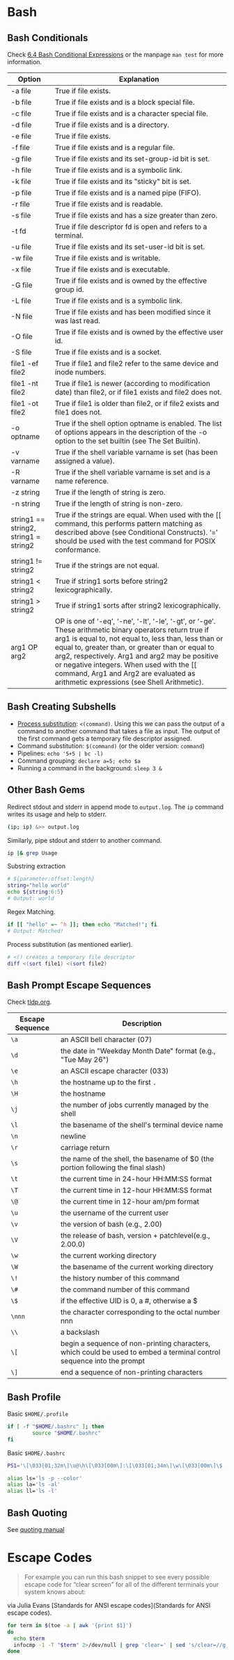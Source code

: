 # Bash

## Bash Conditionals

Check [6.4 Bash Conditional
Expressions](https://www.gnu.org/savannah-checkouts/gnu/bash/manual/bash.html)
or the manpage `man test` for more information.


| Option | Explanation
| --- | --- |
| -a file | True if file exists.
| -b file | True if file exists and is a block special file.
| -c file | True if file exists and is a character special file.
| -d file | True if file exists and is a directory.
| -e file | True if file exists.
| -f file | True if file exists and is a regular file.
| -g file | True if file exists and its set-group-id bit is set.
| -h file | True if file exists and is a symbolic link.
| -k file | True if file exists and its "sticky" bit is set.
| -p file | True if file exists and is a named pipe (FIFO).
| -r file | True if file exists and is readable.
| -s file | True if file exists and has a size greater than zero.
| -t fd   | True if file descriptor fd is open and refers to a terminal.
| -u file | True if file exists and its set-user-id bit is set.
| -w file | True if file exists and is writable.
| -x file | True if file exists and is executable.
| -G file | True if file exists and is owned by the effective group id.
| -L file | True if file exists and is a symbolic link.
| -N file | True if file exists and has been modified since it was last read.
| -O file | True if file exists and is owned by the effective user id.
| -S file | True if file exists and is a socket.
| file1 -ef file2 | True if file1 and file2 refer to the same device and inode numbers.
| file1 -nt file2 | True if file1 is newer (according to modification date) than file2, or if file1 exists and file2 does not.
| file1 -ot file2 | True if file1 is older than file2, or if file2 exists and file1 does not.
| -o optname | True if the shell option optname is enabled. The list of options appears in the description of the -o option to the set builtin (see The Set Builtin).
| -v varname | True if the shell variable varname is set (has been assigned a value).
| -R varname | True if the shell variable varname is set and is a name reference.
| -z string | True if the length of string is zero.
| -n string | True if the length of string is non-zero.
| string1 == string2, string1 = string2 | True if the strings are equal. When used with the [[ command, this performs pattern matching as described above (see Conditional Constructs). ‘=’ should be used with the test command for POSIX conformance.
| string1 != string2 | True if the strings are not equal.
| string1 < string2 | True if string1 sorts before string2 lexicographically.
| string1 > string2 | True if string1 sorts after string2 lexicographically.
| arg1 OP arg2 | OP is one of ‘-eq’, ‘-ne’, ‘-lt’, ‘-le’, ‘-gt’, or ‘-ge’. These arithmetic binary operators return true if arg1 is equal to, not equal to, less than, less than or equal to, greater than, or greater than or equal to arg2, respectively. Arg1 and arg2 may be positive or negative integers. When used with the [[ command, Arg1 and Arg2 are evaluated as arithmetic expressions (see Shell Arithmetic).

## Bash Creating Subshells

* [Process substitution](https://www.gnu.org/savannah-checkouts/gnu/bash/manual/bash.html#Process-Substitution): `<(command)`.
  Using this we can pass the output of a command to another command that takes a file as input.
  The output of the first command gets a temporary file descriptor assigned.
* Command substitution: `$(command)` (or the older version: `command`)
* Pipelines: `echo '5+5 | bc -l)`
* Command grouping: `declare a=5; echo $a`
* Running a command in the background: `sleep 3 &`

## Other Bash Gems

Redirect stdout and stderr in append mode to `output.log`.
The `ip` command writes its usage and help to stderr.

```sh
(ip; ip) &>> output.log
```

Similarly, pipe stdout and stderr to another command.

```sh
ip |& grep Usage
```

Substring extraction

```sh
# ${parameter:offset:length}
string="hello world"
echo ${string:6:5}
# Output: world
```

Regex Matching.

```sh
if [[ "hello" =~ ^h ]]; then echo "Matched!"; fi
# Output: Matched!
```

Process substitution (as mentioned earlier).

```sh
# <() creates a temporary file descriptor
diff <(sort file1) <(sort file2)
```

## Bash Prompt Escape Sequences

Check [tldp.org](https://tldp.org/HOWTO/Bash-Prompt-HOWTO/bash-prompt-escape-sequences.html).

| Escape Sequence | Description
| --------------- | -----------
| `\a`            | an ASCII bell character (07)
| `\d`            | the date  in  "Weekday  Month  Date"  format (e.g., "Tue May 26")
| `\e`            | an ASCII escape character (033)
| `\h`            | the hostname up to the first `.`
| `\H`            | the hostname
| `\j`            | the  number of jobs currently managed by the shell
| `\l`            | the basename of the shell's terminal  device name
| `\n`            | newline
| `\r`            | carriage return
| `\s`            | the  name  of  the shell, the basename of $0 (the portion following the final slash)
| `\t`            | the current time in 24-hour HH:MM:SS format
| `\T`            | the current time in 12-hour HH:MM:SS format
| `\@`            | the current time in 12-hour am/pm format
| `\u`            | the username of the current user
| `\v`            | the version of bash (e.g., 2.00)
| `\V`            | the release of bash,  version  +  patchlevel(e.g., 2.00.0)
| `\w`            | the current working directory
| `\W`            | the  basename  of the current working directory
| `\!`            | the history number of this command
| `\#`            | the command number of this command
| `\$`            | if the effective UID is 0, a #, otherwise a $
| `\nnn`          | the  character  corresponding  to  the octal number nnn
| `\\`            | a backslash
| `\[`            | begin a sequence of non-printing characters, which could be used to embed a terminal control sequence into the prompt
| `\]`            | end a sequence of non-printing characters


## Bash Profile

Basic `$HOME/.profile`

```sh
if [ -f "$HOME/.bashrc" ]; then
        source "$HOME/.bashrc"
fi
```

Basic `$HOME/.bashrc`

```sh
PS1='\[\033[01;32m\]\u@\h\[\033[00m\]:\[\033[01;34m\]\w\[\033[00m\]\$ '

alias ls='ls -p --color'
alias la='ls -al'
alias ll='ls -l'
```

## Bash Quoting

See [quoting
manual](https://www.gnu.org/software/bash/manual/html_node/Quoting.html)

# Escape Codes

> For example you can run this bash snippet to see every possible escape code
> for “clear screen” for all of the different terminals your system knows
> about:

via Julia Evans [Standards for ANSI escape codes](Standards for ANSI escape codes).

```sh
for term in $(toe -a | awk '{print $1}')
do
  echo $term
  infocmp -1 -T "$term" 2>/dev/null | grep 'clear=' | sed 's/clear=//g;s/,//g'
done
```

